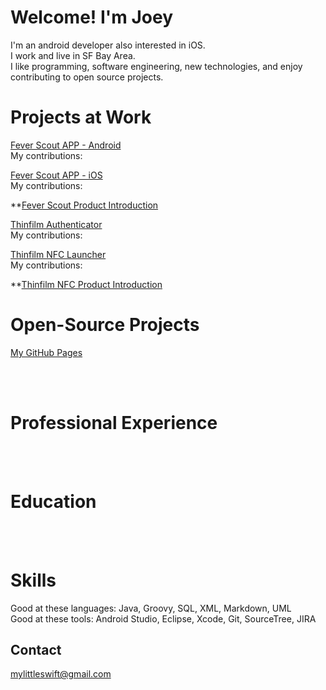 # Welcome! I'm Joey

I'm an android developer also interested in iOS.<br />
I work and live in SF Bay Area. <br />
I like programming, software engineering, new technologies, and enjoy contributing to open source projects. <br />



# Projects at Work

[Fever Scout APP - Android](https://play.google.com/store/apps/details?id=com.vivalnk.feverscout&hl=en) <br />
My contributions:       <br /> 

[Fever Scout APP - iOS](https://itunes.apple.com/us/app/fever-scout/id1095852565?mt=8) <br />
My contributions:       <br /> 

**[Fever Scout Product Introduction](https://feverscout.com) <br /> 


[Thinfilm Authenticator](https://play.google.com/store/apps/details?id=no.thinfilm.opensenseauth&hl=en) <br /> 
My contributions:       <br /> 

[Thinfilm NFC Launcher](https://play.google.com/store/apps/details?id=no.thinfilm.launcher&hl=en) <br /> 
My contributions:       <br /> 

**[Thinfilm NFC Product Introduction](http://thinfilm.no/products-nfc-solutions) <br /> 



# Open-Source Projects
[My GitHub Pages](https://github.com/Mylittleswift) <br />

<br /> 
<br /> 



# Professional Experience
<br /> 
<br /> 

# Education
<br /> 
<br /> 

# Skills
Good at these languages: Java, Groovy, SQL, XML, Markdown, UML<br /> 
Good at these tools: Android Studio, Eclipse, Xcode, Git, SourceTree, JIRA <br /> 

## Contact
<mylittleswift@gmail.com>
